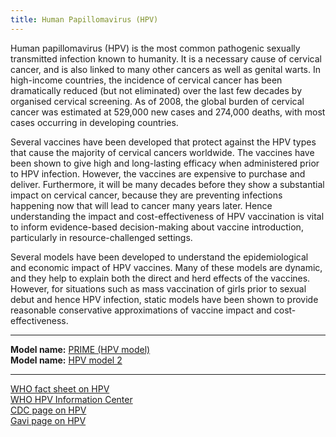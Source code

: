 ```yaml
---
title: Human Papillomavirus (HPV)
---
```


Human papillomavirus (HPV) is the most common pathogenic sexually transmitted infection known to humanity. It is a necessary cause of cervical cancer, and is also linked to many other cancers as well as genital warts. In high-income countries, the incidence of cervical cancer has been dramatically reduced (but not eliminated) over the last few decades by organised cervical screening. As of 2008, the global burden of cervical cancer was estimated at 529,000 new cases and 274,000 deaths, with most cases occurring in developing countries.

Several vaccines have been developed that protect against the HPV types that cause the majority of cervical cancers worldwide. The vaccines have been shown to give high and long-lasting efficacy when administered prior to HPV infection. However, the vaccines are expensive to purchase and deliver. Furthermore, it will be many decades before they show a substantial impact on cervical cancer, because they are preventing infections happening now that will lead to cancer many years later. Hence understanding the impact and cost-effectiveness of HPV vaccination is vital to inform evidence-based decision-making about vaccine introduction, particularly in resource-challenged settings.

Several models have been developed to understand the epidemiological and economic impact of HPV vaccines. Many of these models are dynamic, and they help to explain both the direct and herd effects of the vaccines. However, for situations such as mass vaccination of girls prior to sexual debut and hence HPV infection, static models have been shown to provide reasonable conservative approximations of vaccine impact and cost-effectiveness.

---

**Model name:**  [PRIME (HPV model)](/models/hpv)  
**Model name:**  [HPV model 2](/models/hpv#harvard)  

---

[WHO fact sheet on HPV](http://www.who.int/immunization/topics/hpv/en/)       
[WHO HPV Information Center](http://www.hpvcentre.net/)    
[CDC page on HPV](https://www.cdc.gov/hpv/index.html)     
[Gavi page on HPV](http://www.gavi.org/support/nvs/human-papillomavirus/)   

